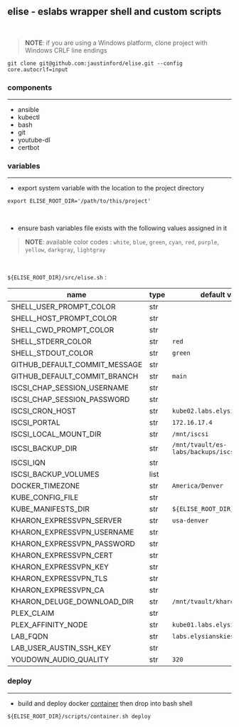 ## elise - eslabs wrapper shell and custom scripts
<br />

> **NOTE**: if you are using a Windows platform, clone project with Windows CRLF line endings
```
git clone git@github.com:jaustinford/elise.git --config core.autocrlf=input
```

### components
---

- ansible
- kubectl
- bash
- git
- youtube-dl
- certbot

### variables
---

- export system variable with the location to the project directory
```
export ELISE_ROOT_DIR='/path/to/this/project'
```
<br />

- ensure bash variables file exists with the following values assigned in it
> **NOTE**: available color codes : `white`, `blue`, `green`, `cyan`, `red`, `purple`, `yellow`, `darkgray`, `lightgray`

<br />

`${ELISE_ROOT_DIR}/src/elise.sh` :

| name                          | type | default value                               | base64 |
|-------------------------------|------|---------------------------------------------| -------|
| SHELL_USER_PROMPT_COLOR       | str  |                                             |        |
| SHELL_HOST_PROMPT_COLOR       | str  |                                             |        |
| SHELL_CWD_PROMPT_COLOR        | str  |                                             |        |
| SHELL_STDERR_COLOR            | str  | `red`                                       |        |
| SHELL_STDOUT_COLOR            | str  | `green`                                     |        |
| GITHUB_DEFAULT_COMMIT_MESSAGE | str  |                                             |        |
| GITHUB_DEFAULT_COMMIT_BRANCH  | str  | `main`                                      |        |
| ISCSI_CHAP_SESSION_USERNAME   | str  |                                             |        |
| ISCSI_CHAP_SESSION_PASSWORD   | str  |                                             |        |
| ISCSI_CRON_HOST               | str  | `kube02.labs.elysianskies.com`              |        |
| ISCSI_PORTAL                  | str  | `172.16.17.4`                               |        |
| ISCSI_LOCAL_MOUNT_DIR         | str  | `/mnt/iscsi`                                |        |
| ISCSI_BACKUP_DIR              | str  | `/mnt/tvault/es-labs/backups/iscsi_volumes` |        |
| ISCSI_IQN                     | str  |                                             |        |
| ISCSI_BACKUP_VOLUMES          | list |                                             |        |
| DOCKER_TIMEZONE               | str  | `America/Denver`                            |        |
| KUBE_CONFIG_FILE              | str  |                                             | `true` |
| KUBE_MANIFESTS_DIR            | str  | `${ELISE_ROOT_DIR}/manifests`               |        |
| KHARON_EXPRESSVPN_SERVER      | str  | `usa-denver`                                |        |
| KHARON_EXPRESSVPN_USERNAME    | str  |                                             | `true` |
| KHARON_EXPRESSVPN_PASSWORD    | str  |                                             | `true` |
| KHARON_EXPRESSVPN_CERT        | str  |                                             | `true` |
| KHARON_EXPRESSVPN_KEY         | str  |                                             | `true` |
| KHARON_EXPRESSVPN_TLS         | str  |                                             | `true` |
| KHARON_EXPRESSVPN_CA          | str  |                                             | `true` |
| KHARON_DELUGE_DOWNLOAD_DIR    | str  | `/mnt/tvault/kharon`                        |        |
| PLEX_CLAIM                    | str  |                                             |        |
| PLEX_AFFINITY_NODE            | str  | `kube01.labs.elysianskies.com`              |        |
| LAB_FQDN                      | str  | `labs.elysianskies.com`                     |        |
| LAB_USER_AUSTIN_SSH_KEY       | str  |                                             | `true` |
| YOUDOWN_AUDIO_QUALITY         | str  | `320`                                       |        |

### deploy
---

- build and deploy docker [container](https://github.com/jaustinford/elise/blob/main/scripts/container.sh) then drop into bash shell
```
${ELISE_ROOT_DIR}/scripts/container.sh deploy
```
